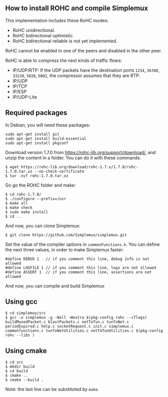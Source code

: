How to install ROHC and compile Simplemux
-----------------------------------------

This implementation includes these RoHC modes:
- RoHC unidirectional.
- RoHC bidirectional optimistic
- RoHC bidirectional reliable is not yet implemented.

RoHC cannot be enabled in one of the peers and disabled in the other peer.

RoHC is able to compress the next kinds of traffic flows:
- IP/UDP/RTP: If the UDP packets have the destination ports `1234`, `36780`, `33238`, `5020`, `5002`, the compressor assumes that they are RTP.
- IP/UDP
- IP/TCP
- IP/ESP
- IP/UDP-Lite

## Required packages

In Debian, you will need these packages:
```
sudo apt-get install git
sudo apt-get install build-essential
sudo apt-get install pkgconf
```

Download version 1.7.0 from https://rohc-lib.org/support/download/, and unzip the content in a folder. You can do it with these commands:
```
$ wget https://rohc-lib.org/download/rohc-1.7.x/1.7.0/rohc-1.7.0.tar.xz --no-check-certificate
$ tar -xvf rohc-1.7.0.tar.xz
```

Go go the ROHC folder and make:
```
$ cd rohc-1.7.0/
$ ./configure --prefix=/usr
$ make all
$ make check
$ sudo make install
$ cd ..
```

And now, you can clone Simplemux:
```
$ git clone https://github.com/Simplemux/simplemux.git
```

Set the value of the compiler options in `commonFunctions.h`. You can define the next three values, in order to make Simplemux faster:
```
#define DEBUG 1   // if you comment this line, debug info is not allowed
#define LOGFILE 1 // if you comment this line, logs are not allowed
#define ASSERT 1  // if you comment this line, assertions are not allowed
```

And now, you can compile and build Simplemux

## Using gcc

```
$ cd simplemux/src
$ gcc -o simplemux -g -Wall -Wextra $(pkg-config rohc --cflags)  buildMuxedPacket.c blastPackets.c netToTun.c tunToNet.c periodExpired.c help.c socketRequest.c init.c simplemux.c commonfunctions.c tunToNetUtilities.c netToTunUtilities.c $(pkg-config rohc --libs )
```

## Using cmake

```
$ cd src
$ mkdir build
$ cd build
$ cmake ..
$ cmake --build .
```
Note: the last line can be substituted by `make`.